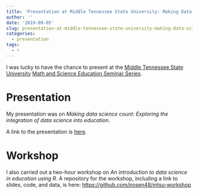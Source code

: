 ```yaml
---
title: 'Presentation at Middle Tennessee State University: Making Data Science Count'
author: ''
date: '2019-09-05'
slug: presentation-at-middle-tennessee-state-university-making-data-science-count
categories:
  - presentation
tags:
  - r
---
```


I was lucky to have the chance to present at the [Middle Tennessee State University](https://www.mtsu.edu/) [Math and Science Education Seminar Series](https://www.mtsu.edu/math/seminar-series.php).

# Presentation

My presentation was on *Making data science count: Exploring the integration of data science into education*.

A link to the presentation is [here](https://docs.google.com/presentation/d/1cwjLwHRsrHq6dX9oiyHutNdb9wzfoAqcyM7DKXD38yU/edit?usp=sharing).

# Workshop

I also carried out a two-hour workshop on *An introduction to data science in education using R*. A repository for the workshop, including a link to slides, code, and data, is here: https://github.com/jrosen48/mtsu-workshop
